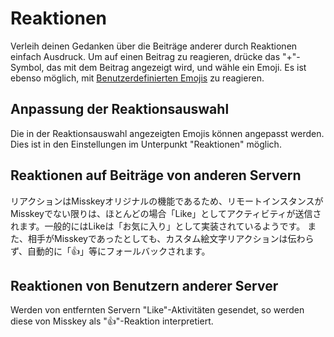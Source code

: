 # Reaktionen
Verleih deinen Gedanken über die Beiträge anderer durch Reaktionen einfach Ausdruck. Um auf einen Beitrag zu reagieren, drücke das "+"-Symbol, das mit dem Beitrag angezeigt wird, und wähle ein Emoji. Es ist ebenso möglich, mit [Benutzerdefinierten Emojis](./custom-emoji) zu reagieren.

## Anpassung der Reaktionsauswahl
Die in der Reaktionsauswahl angezeigten Emojis können angepasst werden. Dies ist in den Einstellungen im Unterpunkt "Reaktionen" möglich.

## Reaktionen auf Beiträge von anderen Servern
リアクションはMisskeyオリジナルの機能であるため、リモートインスタンスがMisskeyでない限りは、ほとんどの場合「Like」としてアクティビティが送信されます。一般的にはLikeは「お気に入り」として実装されているようです。 また、相手がMisskeyであったとしても、カスタム絵文字リアクションは伝わらず、自動的に「👍」等にフォールバックされます。

## Reaktionen von Benutzern anderer Server
Werden von entfernten Servern "Like"-Aktivitäten gesendet, so werden diese von Misskey als "👍"-Reaktion interpretiert.
